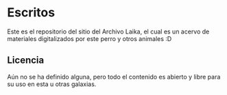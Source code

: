 # Escritos

Este es el repositorio del sitio del Archivo Laika, el cual es un acervo
de materiales digitalizados por este perro y otros animales :D

## Licencia

Aún no se ha definido alguna, pero todo el contenido es abierto y libre
para su uso en esta u otras galaxias.
